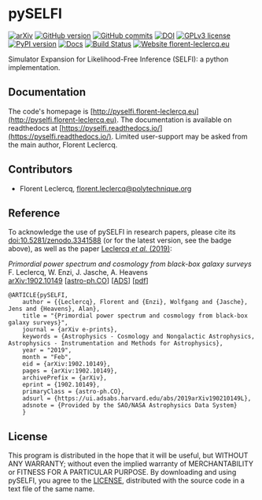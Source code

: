 # pySELFI #

[![arXiv](https://img.shields.io/badge/astro--ph.CO-arxiv%3A1902.10149-B31B1B.svg?style=flat)](https://arxiv.org/abs/1902.10149)
[![GitHub version](https://img.shields.io/github/tag/florent-leclercq/pyselfi.svg?label=version)](https://github.com/florent-leclercq/pyselfi)
[![GitHub commits](https://img.shields.io/github/commits-since/florent-leclercq/pyselfi/v1.2.svg)](https://github.com/florent-leclercq/pyselfi/commits)
[![DOI](https://zenodo.org/badge/197575311.svg)](https://zenodo.org/badge/latestdoi/197575311)
[![GPLv3 license](https://img.shields.io/badge/License-GPLv3-blue.svg)](https://github.com/florent-leclercq/pyselfi/blob/master/LICENSE)
[![PyPI version](https://badge.fury.io/py/pyselfi.svg)](https://badge.fury.io/py/pyselfi)
[![Docs](https://readthedocs.org/projects/pyselfi/badge/)](http://pyselfi.readthedocs.io/en/latest/)
[![Build Status](https://travis-ci.com/florent-leclercq/pyselfi.svg?branch=master)](https://travis-ci.com/florent-leclercq/pyselfi)
[![Website florent-leclercq.eu](https://img.shields.io/website-up-down-green-red/http/pyselfi.florent-leclercq.eu.svg)](http://pyselfi.florent-leclercq.eu/)

Simulator Expansion for Likelihood-Free Inference (SELFI): a python implementation.

## Documentation ##

The code's homepage is [http://pyselfi.florent-leclercq.eu](http://pyselfi.florent-leclercq.eu). The documentation is available on readthedocs at [https://pyselfi.readthedocs.io/](https://pyselfi.readthedocs.io/). Limited user-support may be asked from the main author, Florent Leclercq.

## Contributors ##

* Florent Leclercq, florent.leclercq@polytechnique.org  

## Reference ##

To acknowledge the use of pySELFI in research papers, please cite its [doi:10.5281/zenodo.3341588](https://doi.org/10.5281/zenodo.3341588) (or for the latest version, see the badge above), as well as the paper <a href="https://arxiv.org/abs/1902.10149" target="blank">Leclercq <i>et al.</i> (2019)</a>: 

*Primordial power spectrum and cosmology from black-box galaxy surveys*<br/>
F. Leclercq, W. Enzi, J. Jasche, A. Heavens<br/>
<a href="http://arxiv.org/abs/1902.10149" target="blank">arXiv:1902.10149</a> [<a href="http://arxiv.org/abs/1902.10149" target="blank">astro-ph.CO</a>] [<a href="https://ui.adsabs.harvard.edu/?#abs/2019arXiv190210149L" target="blank">ADS</a>] [<a href="http://arxiv.org/pdf/1902.10149" class="document" target="blank">pdf</a>]

    @ARTICLE{pySELFI,
        author = {{Leclercq}, Florent and {Enzi}, Wolfgang and {Jasche}, Jens and {Heavens}, Alan},
        title = "{Primordial power spectrum and cosmology from black-box galaxy surveys}",
        journal = {arXiv e-prints},
        keywords = {Astrophysics - Cosmology and Nongalactic Astrophysics, Astrophysics - Instrumentation and Methods for Astrophysics},
        year = "2019",
        month = "Feb",
        eid = {arXiv:1902.10149},
        pages = {arXiv:1902.10149},
        archivePrefix = {arXiv},
        eprint = {1902.10149},
        primaryClass = {astro-ph.CO},
        adsurl = {https://ui.adsabs.harvard.edu/abs/2019arXiv190210149L},
        adsnote = {Provided by the SAO/NASA Astrophysics Data System}
        }

## License ##

This program is distributed in the hope that it will be useful, but WITHOUT ANY WARRANTY; without even the implied warranty of MERCHANTABILITY or FITNESS FOR A PARTICULAR PURPOSE. By downloading and using pySELFI, you agree to the [LICENSE](LICENSE), distributed with the source code in a text file of the same name.
